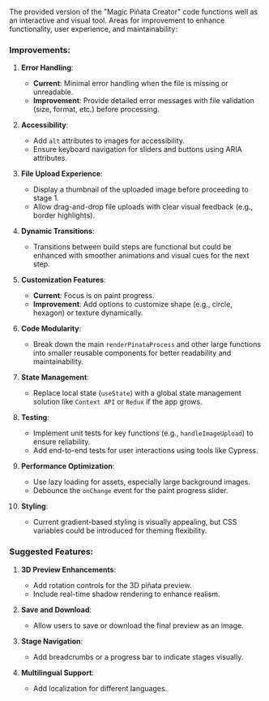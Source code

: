 
The provided version of the "Magic Piñata Creator" code functions well as an interactive and visual tool. 
Areas for improvement to enhance functionality, user experience, and maintainability:

### Improvements:
1. **Error Handling**:
   - **Current**: Minimal error handling when the file is missing or unreadable.
   - **Improvement**: Provide detailed error messages with file validation (size, format, etc.) before processing.

2. **Accessibility**:
   - Add `alt` attributes to images for accessibility.
   - Ensure keyboard navigation for sliders and buttons using ARIA attributes.

3. **File Upload Experience**:
   - Display a thumbnail of the uploaded image before proceeding to stage 1.
   - Allow drag-and-drop file uploads with clear visual feedback (e.g., border highlights).

4. **Dynamic Transitions**:
   - Transitions between build steps are functional but could be enhanced with smoother animations and visual cues for the next step.

5. **Customization Features**:
   - **Current**: Focus is on paint progress.
   - **Improvement**: Add options to customize shape (e.g., circle, hexagon) or texture dynamically.

6. **Code Modularity**:
   - Break down the main `renderPinataProcess` and other large functions into smaller reusable components for better readability and maintainability.

7. **State Management**:
   - Replace local state (`useState`) with a global state management solution like `Context API` or `Redux` if the app grows.

8. **Testing**:
   - Implement unit tests for key functions (e.g., `handleImageUpload`) to ensure reliability.
   - Add end-to-end tests for user interactions using tools like Cypress.

9. **Performance Optimization**:
   - Use lazy loading for assets, especially large background images.
   - Debounce the `onChange` event for the paint progress slider.

10. **Styling**:
    - Current gradient-based styling is visually appealing, but CSS variables could be introduced for theming flexibility.

### Suggested Features:
1. **3D Preview Enhancements**:
   - Add rotation controls for the 3D piñata preview.
   - Include real-time shadow rendering to enhance realism.

2. **Save and Download**:
   - Allow users to save or download the final preview as an image.

3. **Stage Navigation**:
   - Add breadcrumbs or a progress bar to indicate stages visually.

4. **Multilingual Support**:
   - Add localization for different languages.
